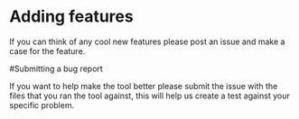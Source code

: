 # Adding features

If you can think of any cool new features please post an issue and make a case for the feature.

#Submitting a bug report

If you want to help make the tool better please submit the issue with the files that you ran the tool against, this will help us create a test against your specific problem.
